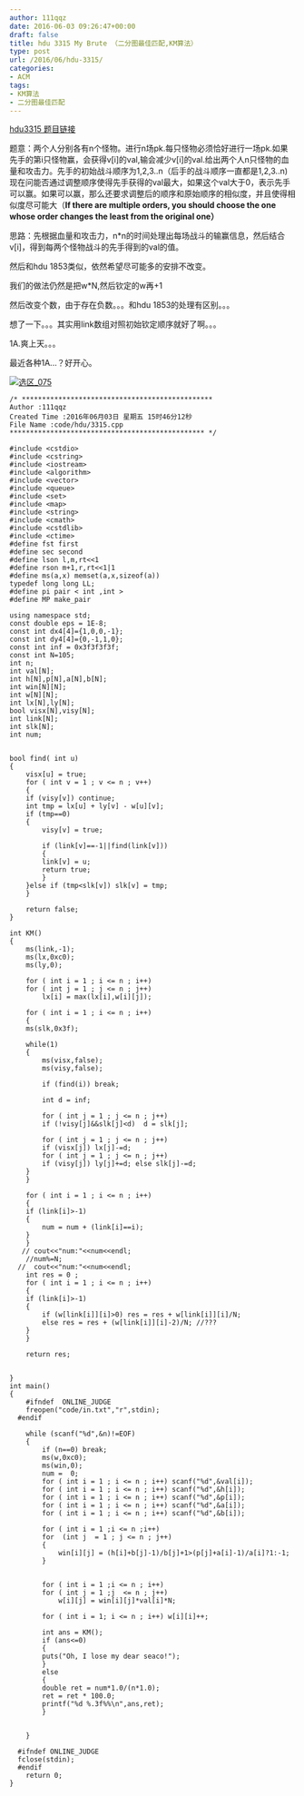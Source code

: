 ```yaml
---
author: 111qqz
date: 2016-06-03 09:26:47+00:00
draft: false
title: hdu 3315 My Brute （二分图最佳匹配,KM算法）
type: post
url: /2016/06/hdu-3315/
categories:
- ACM
tags:
- KM算法
- 二分图最佳匹配
---
```


[hdu3315 题目链接](http://acm.hdu.edu.cn/showproblem.php?pid=3315)

题意：两个人分别各有n个怪物。进行n场pk.每只怪物必须恰好进行一场pk.如果先手的第i只怪物赢，会获得v[i]的val,输会减少v[i]的val.给出两个人n只怪物的血量和攻击力。先手的初始战斗顺序为1,2,3..n（后手的战斗顺序一直都是1,2,3..n) 现在问能否通过调整顺序使得先手获得的val最大，如果这个val大于0，表示先手可以赢。如果可以赢，那么还要求调整后的顺序和原始顺序的相似度，并且使得相似度尽可能大（**If there are multiple orders, you should choose the one whose order changes the least from the original one）**



思路：先根据血量和攻击力，n*n的时间处理出每场战斗的输赢信息，然后结合v[i]，得到每两个怪物战斗的先手得到的val的值。

然后和hdu 1853类似，依然希望尽可能多的安排不改变。

我们的做法仍然是把w*N,然后钦定的w再+1

然后改变个数，由于存在负数。。。和hdu 1853的处理有区别。。。

想了一下。。。其实用link数组对照初始钦定顺序就好了啊。。。

1A.爽上天。。。

最近各种1A...？好开心。



[![选区_075](https://111qqz.com/wordpress/wp-content/uploads/2016/06/选区_075.png)
](https://111qqz.com/wordpress/wp-content/uploads/2016/06/选区_075.png)







 

    
    /* ***********************************************
    Author :111qqz
    Created Time :2016年06月03日 星期五 15时46分12秒
    File Name :code/hdu/3315.cpp
    ************************************************ */
    
    #include <cstdio>
    #include <cstring>
    #include <iostream>
    #include <algorithm>
    #include <vector>
    #include <queue>
    #include <set>
    #include <map>
    #include <string>
    #include <cmath>
    #include <cstdlib>
    #include <ctime>
    #define fst first
    #define sec second
    #define lson l,m,rt<<1
    #define rson m+1,r,rt<<1|1
    #define ms(a,x) memset(a,x,sizeof(a))
    typedef long long LL;
    #define pi pair < int ,int >
    #define MP make_pair
    
    using namespace std;
    const double eps = 1E-8;
    const int dx4[4]={1,0,0,-1};
    const int dy4[4]={0,-1,1,0};
    const int inf = 0x3f3f3f3f;
    const int N=105;
    int n;
    int val[N];
    int h[N],p[N],a[N],b[N];
    int win[N][N];
    int w[N][N];
    int lx[N],ly[N];
    bool visx[N],visy[N];
    int link[N];
    int slk[N];
    int num;
    
    
    bool find( int u)
    {
        visx[u] = true;
        for ( int v = 1 ; v <= n ; v++)
        {
    	if (visy[v]) continue;
    	int tmp = lx[u] + ly[v] - w[u][v];
    	if (tmp==0)
    	{
    	    visy[v] = true;
    	    
    	    if (link[v]==-1||find(link[v]))
    	    {
    		link[v] = u;
    		return true;
    	    }
    	}else if (tmp<slk[v]) slk[v] = tmp;
        }
    
        return false;
    }
    
    int KM()
    {
        ms(link,-1);
        ms(lx,0xc0);
        ms(ly,0);
    
        for ( int i = 1 ; i <= n ; i++)
    	for ( int j = 1 ; j <= n ; j++)
    	    lx[i] = max(lx[i],w[i][j]);
    
        for ( int i = 1 ; i <= n ; i++)
        {
    	ms(slk,0x3f);
    
    	while(1)
    	{
    	    ms(visx,false);
    	    ms(visy,false);
    
    	    if (find(i)) break;
    
    	    int d = inf;
    
    	    for ( int j = 1 ; j <= n ; j++)
    		if (!visy[j]&&slk[j]<d)  d = slk[j];
    
    	    for ( int j = 1 ; j <= n ; j++)
    		if (visx[j]) lx[j]-=d;
    	    for ( int j = 1 ; j <= n ; j++)
    		if (visy[j]) ly[j]+=d; else slk[j]-=d;
    	}
        }
    
        for ( int i = 1 ; i <= n ; i++)
        {
    	if (link[i]>-1)
    	{
    	    num = num + (link[i]==i);
    	}
        }
       // cout<<"num:"<<num<<endl;
        //num%=N;
      //  cout<<"num:"<<num<<endl;
        int res = 0 ;
        for ( int i = 1 ; i <= n ; i++)
        {
    	if (link[i]>-1)
    	{
    	    if (w[link[i]][i]>0) res = res + w[link[i]][i]/N;
    	    else res = res + (w[link[i]][i]-2)/N; //???
    	}
        }
    
        return res;
    
    
    }
    int main()
    {
    	#ifndef  ONLINE_JUDGE 
    	freopen("code/in.txt","r",stdin);
      #endif
    
    	while (scanf("%d",&n)!=EOF)
    	{
    	    if (n==0) break;
    	    ms(w,0xc0);
    	    ms(win,0);
    	    num =  0;
    	    for ( int i = 1 ; i <= n ; i++) scanf("%d",&val[i]);
    	    for ( int i = 1 ; i <= n ; i++) scanf("%d",&h[i]);
    	    for ( int i = 1 ; i <= n ; i++) scanf("%d",&p[i]);
    	    for ( int i = 1 ; i <= n ; i++) scanf("%d",&a[i]);
    	    for ( int i = 1 ; i <= n ; i++) scanf("%d",&b[i]);
    
    	    for ( int i = 1 ;i <= n ;i++)
    		for  (int j  = 1 ; j <= n ; j++)
    		{
    		    win[i][j] = (h[i]+b[j]-1)/b[j]+1>(p[j]+a[i]-1)/a[i]?1:-1;
    		}
    
    
    	    for ( int i = 1 ;i <= n ; i++)
    		for ( int j = 1 ;j  <= n ; j++)
    		    w[i][j] = win[i][j]*val[i]*N;
    
    	    for ( int i = 1; i <= n ; i++) w[i][i]++;
    
    	    int ans = KM();
    	    if (ans<=0)
    	    {
    		puts("Oh, I lose my dear seaco!");
    	    }
    	    else
    	    {
    		double ret = num*1.0/(n*1.0);
    		ret = ret * 100.0;
    		printf("%d %.3f%%\n",ans,ret);
    	    }
    
    
    	}
    
      #ifndef ONLINE_JUDGE  
      fclose(stdin);
      #endif
        return 0;
    }
    



